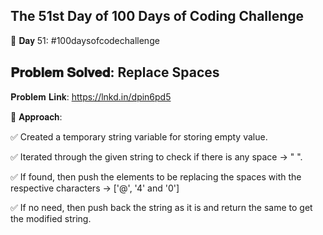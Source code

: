 The 51st Day of 100 Days of Coding Challenge 
---------------------------------------------

📌 𝐃𝐚𝐲 51: #100daysofcodechallenge

𝐏𝐫𝐨𝐛𝐥𝐞𝐦 𝐒𝐨𝐥𝐯𝐞𝐝: Replace Spaces
----------------------------------------------
𝐏𝐫𝐨𝐛𝐥𝐞𝐦 𝐋𝐢𝐧𝐤: https://lnkd.in/dpin6pd5

📌 𝐀𝐩𝐩𝐫𝐨𝐚𝐜𝐡:

✅ Created a temporary string variable for storing empty value.

✅ Iterated through the given string to check if there is any space -> " ".

✅ If found, then push the elements to be replacing the spaces with the respective characters -> ['@', '4' and '0']

✅ If no need, then push back the string as it is and return the same to get the modified string.
